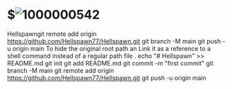 # $![1000000542](https://github.com/Hellspawn77/Hellspawn/assets/139117072/d3b6ba7e-c943-4bbb-9425-901690a4c800)
Hellspawngit remote add origin https://github.com/Hellspawn77/Hellspawn.git
git branch -M main
git push -u origin main
To hide the original root path an Link it as a reference to a shell command instead of a regular path file .
echo "# Hellspawn" >> README.md
git init
git add README.md
git commit -m "first commit"
git branch -M main
git remote add origin https://github.com/Hellspawn77/Hellspawn.git
git push -u origin main
